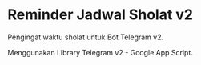 # Reminder Jadwal Sholat v2

Pengingat waktu sholat untuk Bot Telegram v2.

Menggunakan Library Telegram v2 - Google App Script.

